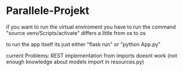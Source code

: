 # Parallele-Projekt

if you want to run the virtual enviroment you have to run the command "source venv/Scripts/activate" differs a little from os to os

to run the app itself its just either "flask run" or "python App.py"


current Problems: REST implementation from imports doesnt work
(not enough knowledge about models import in resources.py)
